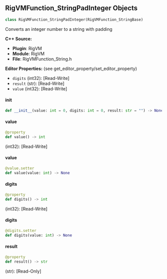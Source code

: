 ## RigVMFunction_StringPadInteger Objects

```python
class RigVMFunction_StringPadInteger(RigVMFunction_StringBase)
```

Converts an integer number to a string with padding

**C++ Source:**

- **Plugin**: RigVM
- **Module**: RigVM
- **File**: RigVMFunction_String.h

**Editor Properties:** (see get_editor_property/set_editor_property)

- ``digits`` (int32):  [Read-Write]
- ``result`` (str):  [Read-Write]
- ``value`` (int32):  [Read-Write]

<a id="unreal.RigVMFunction_StringPadInteger.__init__"></a>

#### __init__

```python
def __init__(value: int = 0, digits: int = 0, result: str = "") -> None
```

<a id="unreal.RigVMFunction_StringPadInteger.value"></a>

#### value

```python
@property
def value() -> int
```

(int32):  [Read-Write]

<a id="unreal.RigVMFunction_StringPadInteger.value"></a>

#### value

```python
@value.setter
def value(value: int) -> None
```

<a id="unreal.RigVMFunction_StringPadInteger.digits"></a>

#### digits

```python
@property
def digits() -> int
```

(int32):  [Read-Write]

<a id="unreal.RigVMFunction_StringPadInteger.digits"></a>

#### digits

```python
@digits.setter
def digits(value: int) -> None
```

<a id="unreal.RigVMFunction_StringPadInteger.result"></a>

#### result

```python
@property
def result() -> str
```

(str):  [Read-Only]

<a id="unreal.RigUnit_StringPadInteger"></a>